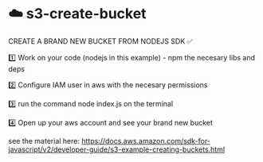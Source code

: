 # ☁️ s3-create-bucket
CREATE A BRAND NEW BUCKET FROM NODEJS SDK ✅

1️⃣ Work on your code (nodejs in this example) - npm the necesary libs and deps


2️⃣ Configure IAM user in aws with the necesary permissions


3️⃣ run the command node index.js on the terminal 


4️⃣ Open up your aws account and see your brand new bucket




see the material here: https://docs.aws.amazon.com/sdk-for-javascript/v2/developer-guide/s3-example-creating-buckets.html
